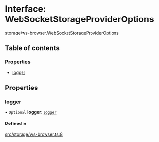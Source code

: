 # Interface: WebSocketStorageProviderOptions

[storage/ws-browser](../modules/storage_ws_browser.md).WebSocketStorageProviderOptions

## Table of contents

### Properties

- [logger](storage_ws_browser.WebSocketStorageProviderOptions.md#logger)

## Properties

### logger

• `Optional` **logger**: [`Logger`](utils_logger_logger.Logger.md)

#### Defined in

[src/storage/ws-browser.ts:8](https://github.com/golemfactory/golem-js/blob/c28a1b0/src/storage/ws-browser.ts#L8)
